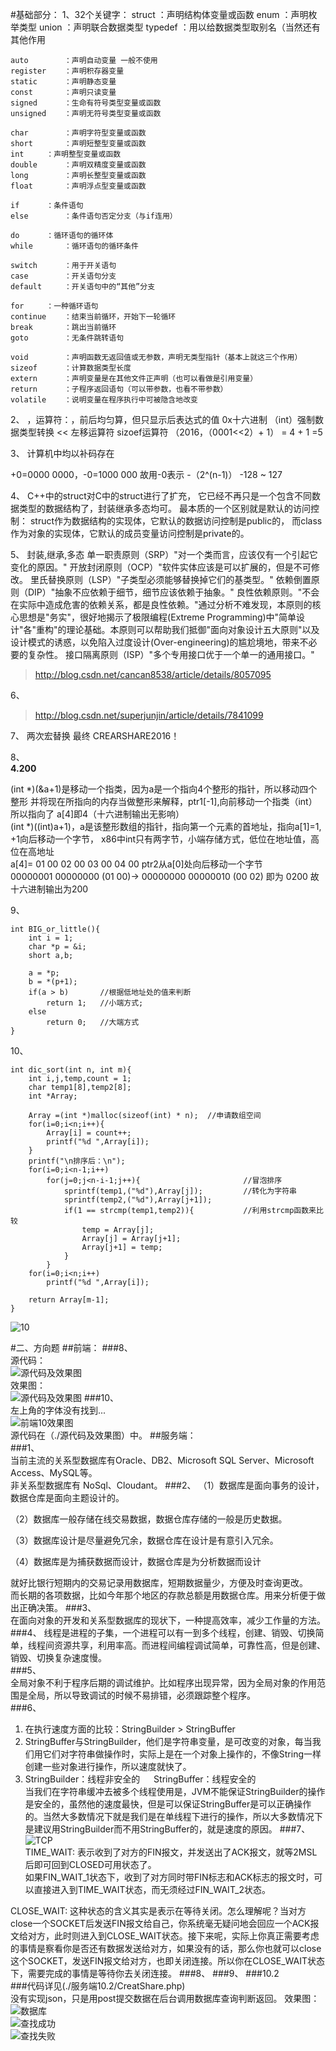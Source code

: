 #基础部分：
1、32个关键字：
	struct		：声明结构体变量或函数
	enum 		：声明枚举类型
	union		：声明联合数据类型
	typedef		：用以给数据类型取别名（当然还有其他作用

	auto		：声明自动变量 一般不使用
	register	：声明积存器变量
	static 		：声明静态变量
	const 		：声明只读变量
	signed		：生命有符号类型变量或函数
	unsigned	：声明无符号类型变量或函数

	char 		：声明字符型变量或函数
	short 		：声明短整型变量或函数
	int		：声明整型变量或函数
	double		：声明双精度变量或函数
	long		：声明长整型变量或函数
	float		：声明浮点型变量或函数

	if		：条件语句
	else 		：条件语句否定分支（与if连用）

	do 		：循环语句的循环体
	while 		：循环语句的循环条件

	switch 		：用于开关语句
	case		：开关语句分支
	default		：开关语句中的“其他”分支

	for		：一种循环语句
	continue	：结束当前循环，开始下一轮循环
	break		：跳出当前循环
	goto		：无条件跳转语句

	void 		：声明函数无返回值或无参数，声明无类型指针（基本上就这三个作用）
	sizeof		：计算数据类型长度
	extern		：声明变量是在其他文件正声明（也可以看做是引用变量）
	return 		：子程序返回语句（可以带参数，也看不带参数）
	volatile	：说明变量在程序执行中可被隐含地改变
2、
，运算符：，前后均匀算，但只显示后表达式的值
0x十六进制  （int）强制数据类型转换	<< 左移运算符	sizoef运算符 
（2016，（0001<<2）+ 1）    = 4 + 1 =5  
  
3、
计算机中均以补码存在  

+0=0000 0000，-0=1000 000   故用-0表示 -（2^(n-1)）   -128 ~ 127  
  
4、
C++中的struct对C中的struct进行了扩充，
它已经不再只是一个包含不同数据类型的数据结构了，封装继承多态均可。
最本质的一个区别就是默认的访问控制：
struct作为数据结构的实现体，它默认的数据访问控制是public的，
而class作为对象的实现体，它默认的成员变量访问控制是private的。  

5、
封装,继承,多态
单一职责原则（SRP）"对一个类而言，应该仅有一个引起它变化的原因。"
开放封闭原则（OCP）"软件实体应该是可以扩展的，但是不可修改。
里氏替换原则（LSP）"子类型必须能够替换掉它们的基类型。"
依赖倒置原则（DIP）"抽象不应依赖于细节，细节应该依赖于抽象。"
良性依赖原则。"不会在实际中造成危害的依赖关系，都是良性依赖。"通过分析不难发现，本原则的核心思想是"务实"，很好地揭示了极限编程(Extreme Programming)中"简单设计"各"重构"的理论基础。本原则可以帮助我们抵御"面向对象设计五大原则"以及设计模式的诱惑，以免陷入过度设计(Over-engineering)的尴尬境地，带来不必要的复杂性。
接口隔离原则（ISP）"多个专用接口优于一个单一的通用接口。"
><http://blog.csdn.net/cancan8538/article/details/8057095>  
  
6、  
><http://blog.csdn.net/superjunjin/article/details/7841099>
  
7、
两次宏替换 最终	CREARSHARE2016！  

8、	
**4.200**  

(int *)(&a+1)是移动一个指类，因为a是一个指向4个整形的指针，所以移动四个整形
并将现在所指向的内存当做整形来解释，ptr1[-1],向前移动一个指类（int）所以指向了
a[4]即4（十六进制输出无影响）  
(int *)((int)a+1)，a是该整形数组的指针，指向第一个元素的首地址，指向a[1]=1, +1向后移动一个字节，
x86中int只有两字节，小端存储方式，低位在地址值，高位在高地址  
a[4]= 01 00  02 00 03 00 04 00  ptr2从a[0]处向后移动一个字节  
00000001 00000000 (01 00)-> 00000000 00000010 (00 02) 即为 0200 故十六进制输出为200 
  
9、
  
	int BIG_or_little(){
		int i = 1;
		char *p = &i;
		short a,b;

		a = *p;
		b = *(p+1);
		if(a > b)		//根据低地址处的值来判断
			return 1;	//小端方式;
		else
			return 0;	//大端方式
	}	
10、  

	int dic_sort(int n, int m){
		int i,j,temp,count = 1;
		char temp1[8],temp2[8];					
		int *Array;

		Array =(int *)malloc(sizeof(int) * n);	//申请数组空间
		for(i=0;i<n;i++){
			Array[i] = count++;
			printf("%d ",Array[i]);
		}
		printf("\n排序后：\n");	
		for(i=0;i<n-1;i++)
			for(j=0;j<n-i-1;j++){						//冒泡排序
				sprintf(temp1,("%d"),Array[j]);			//转化为字符串
				sprintf(temp2,("%d"),Array[j+1]);
				if(1 == strcmp(temp1,temp2)){			//利用strcmp函数来比较
					temp = Array[j];
					Array[j] = Array[j+1];
					Array[j+1] = temp;
				}
			}
		for(i=0;i<n;i++)
			printf("%d ",Array[i]);

		return Array[m-1];
	}
 
![10](./源代码及效果图/10.png)

#二、方向题
##前端：
###8、  
源代码：  
![源代码及效果图](./源代码及效果图/前端8.png)  
效果图：  
![源代码及效果图](./源代码及效果图/前端8效果图.png)
###10、  
左上角的字体没有找到...  
![前端10效果图](./源代码及效果图/前端10效果图.png)  
源代码在（./源代码及效果图）中。
##服务端：  
###1、  
当前主流的关系型数据库有Oracle、DB2、Microsoft SQL Server、Microsoft Access、MySQL等。  
非关系型数据库有 NoSql、Cloudant。
###2、
（1）数据库是面向事务的设计，数据仓库是面向主题设计的。

（2）数据库一般存储在线交易数据，数据仓库存储的一般是历史数据。 

（3）数据库设计是尽量避免冗余，数据仓库在设计是有意引入冗余。 

（4）数据库是为捕获数据而设计，数据仓库是为分析数据而设计  
   
就好比银行短期内的交易记录用数据库，短期数据量少，方便及时查询更改。  
而长期的各项数据，比如今年那个地区的存款总额是用数据仓库。用来分析便于做出正确决策。
###3、  
在面向对象的开发和关系型数据库的现状下，一种提高效率，减少工作量的方法。
###4、
线程是进程的子集，一个进程可以有一到多个线程，创建、销毁、切换简单，线程间资源共享，利用率高。而进程间编程调试简单，可靠性高，但是创建、销毁、切换复杂速度慢。  
###5、  
全局对象不利于程序后期的调试维护。比如程序出现异常，因为全局对象的作用范围是全局，所以导致调试的时候不易排错，必须跟踪整个程序。  
###6、  
1.  在执行速度方面的比较：StringBuilder >  StringBuffer   
2.  StringBuffer与StringBuilder，他们是字符串变量，是可改变的对象，每当我们用它们对字符串做操作时，实际上是在一个对象上操作的，不像String一样创建一些对象进行操作，所以速度就快了。
3.  StringBuilder：线程非安全的
　 	StringBuffer：线程安全的  
   当我们在字符串缓冲去被多个线程使用是，JVM不能保证StringBuilder的操作是安全的，虽然他的速度最快，但是可以保证StringBuffer是可以正确操作的。当然大多数情况下就是我们是在单线程下进行的操作，所以大多数情况下是建议用StringBuilder而不用StringBuffer的，就是速度的原因。
###7、
![TCP](./源代码及效果图/TCP.png)  
TIME\_WAIT:  表示收到了对方的FIN报文，并发送出了ACK报文，就等2MSL后即可回到CLOSED可用状态了。  
如果FIN\_WAIT\_1状态下，收到了对方同时带FIN标志和ACK标志的报文时，可以直接进入到TIME\_WAIT状态，而无须经过FIN\_WAIT\_2状态。    

CLOSE\_WAIT: 这种状态的含义其实是表示在等待关闭。怎么理解呢？当对方close一个SOCKET后发送FIN报文给自己，你系统毫无疑问地会回应一个ACK报文给对方，此时则进入到CLOSE_WAIT状态。接下来呢，实际上你真正需要考虑的事情是察看你是否还有数据发送给对方，如果没有的话，那么你也就可以close这个SOCKET，发送FIN报文给对方，也即关闭连接。所以你在CLOSE\_WAIT状态下，需要完成的事情是等待你去关闭连接。
###8、
###9、
###10.2  
###代码详见(./服务端10.2/CreatShare.php)  
没有实现json，只是用post提交数据在后台调用数据库查询判断返回。
效果图：  
![数据库](./源代码及效果图/数据库.png)  
![查找成功](./源代码及效果图/查找成功.png)  
![查找失败](./源代码及效果图/查找失败.png)








